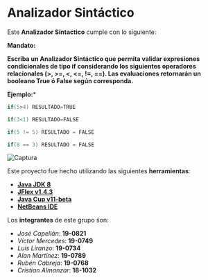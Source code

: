 # Analizador Sintáctico

Este **Analizador Sintactico** cumple con lo siguiente:

**Mandato:**

**Escriba un Analizador Sintáctico que permita validar expresiones condicionales de tipo if considerando los siguientes operadores relacionales (>, >=, <, <=, !=, ==).  Las evaluaciones retornarán un booleano True ó False según corresponda.**

**Ejemplo:***

```java
if(5>4) RESULTADO=TRUE 
```
```java
if(3<1) RESULTADO=FALSE
```
```java
if(5 != 5) RESULTADO = FALSE
```
```java
if(8 == 3) RESULTADO = FALSE
```

![Captura](https://github.com/enriquecapellan/AnalizadorSintactico/blob/master/Annotation%202020-08-01%20121007.png?raw=true)

Este proyecto fue hecho utilizando las siguientes **herramientas**:
* [**Java JDK 8**](https://www.oracle.com/java/technologies/javase/javase-jdk8-downloads.html)
* [**JFlex v1.4.3**](https://mega.nz/#!kp5wmSTR!VRGITdbm5zuSWDMeZ8hVgVYWCNl-J0gMcAqQ2k8FBfM)
* [**Java Cup v11-beta**](https://mega.nz/file/i1o0XSiJ#DEFCsJhDOTvvtCuBmw3rsdmS65IRkZdMaBrx2T6jCKA)
* [**NetBeans IDE**](https://netbeans.apache.org/download/index.html)

Los **integrantes** de este grupo son:
* *José Capellán*:     **19-0821**
* *Víctor Mercedes*:   **19-0749**
* *Luis Liranzo*:      **19-0734**
* *Alan Martínez*:     **19-0789**
* *Rubén Cabreja*:     **19-0768**
* *Cristian Almanzar*: **18-1032**
